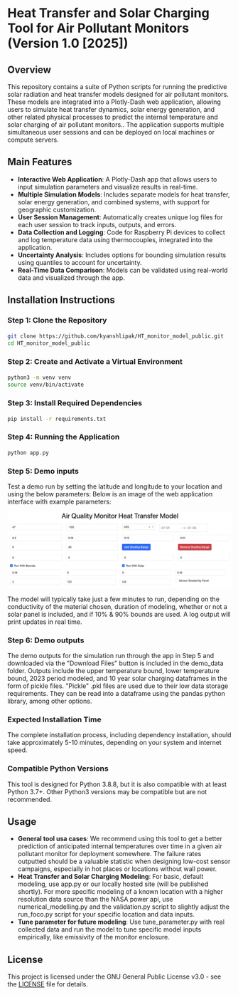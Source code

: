 # Heat Transfer and Solar Charging Tool for Air Pollutant Monitors (Version 1.0 [2025])

## Overview

This repository contains a suite of Python scripts for running the predictive solar radiation and heat transfer models designed for air pollutant monitors. These models are integrated into a Plotly-Dash web application, allowing users to simulate heat transfer dynamics, solar energy generation, and other related physical processes to predict the internal temperature and solar charging of air pollutant monitors.. The application supports multiple simultaneous user sessions and can be deployed on local machines or compute servers.

## Main Features

- **Interactive Web Application**: A Plotly-Dash app that allows users to input simulation parameters and visualize results in real-time.
- **Multiple Simulation Models**: Includes separate models for heat transfer, solar energy generation, and combined systems, with support for geographic customization.
- **User Session Management**: Automatically creates unique log files for each user session to track inputs, outputs, and errors.
- **Data Collection and Logging**: Code for Raspberry Pi devices to collect and log temperature data using thermocouples, integrated into the application.
- **Uncertainty Analysis**: Includes options for bounding simulation results using quantiles to account for uncertainty.
- **Real-Time Data Comparison**: Models can be validated using real-world data and visualized through the app.

## Installation Instructions

### Step 1: Clone the Repository

```bash
git clone https://github.com/kyanshlipak/HT_monitor_model_public.git
cd HT_monitor_model_public
```

### Step 2: Create and Activate a Virtual Environment

```bash
python3 -m venv venv
source venv/bin/activate
```

### Step 3: Install Required Dependencies

```bash
pip install -r requirements.txt
```

### Step 4: Running the Application

```bash
python app.py
```

### Step 5: Demo inputs

Test a demo run by setting the latitude and longitude to your location and using the below parameters: Below is an image of the web application interface with example parameters:

![Demo parameters](demo_parameters.png)

The model will typically take just a few minutes to run, depending on the conductivity of the material chosen, duration of modeling, whether or not a solar panel is included, and if 10% & 90% bounds are used. A log output will print updates in real time.

### Step 6: Demo outputs

The demo outputs for the simulation run through the app in Step 5 and downloaded via the "Download Files" button is included in the demo_data folder. Outputs include the upper temperature bound, lower temperature bound, 2023 period modeled, and 10 year solar charging dataframes in the form of pickle files. "Pickle" .pkl files are used due to their low data storage requirements. They can be read into a dataframe using the pandas python library, among other options.

### Expected Installation Time

The complete installation process, including dependency installation, should take approximately 5-10 minutes, depending on your system and internet speed.

### Compatible Python Versions

This tool is designed for Python 3.8.8, but it is also compatible with at least Python 3.7+. Other Python3 versions may be compatible but are not recommended.


## Usage

- **General tool usa cases**: We recommend using this tool to get a better prediction of anticipated internal temperatures over time in a given air pollutant monitor for deployment somewhere. The failure rates outputted should be a valuable statistic when designing low-cost sensor campaigns, especially in hot places or locations without wall power.
- **Heat Transfer and Solar Charging Modeling**: For basic, default modeling, use app.py or our locally hosted site (will be published shortly). For more specific modeling of a known location with a higher resolution data source than the NASA power api, use numerical_modelling.py and the validation.py script to slightly adjust the run_foco.py script for your specific location and data inputs.
- **Tune parameter for future modeling**: Use tune_parameter.py with real collected data and run the model to tune specific model inputs empirically, like emissivity of the monitor enclosure.

## License

This project is licensed under the GNU General Public License v3.0 - see the [LICENSE](LICENSE.md) file for details.
